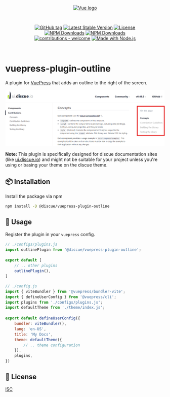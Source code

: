 
<p align="center"><a href="https://www.discue.io/" target="_blank" rel="noopener noreferrer"><img width="256" src="https://www.discue.io/icons-fire-no-badge-square/web/icon-192.png" alt="Vue logo"></a></p>

<br/>
<div align="center">

[![GitHub tag](https://img.shields.io/github/tag/discue/vuepress-plugin-outline?include_prereleases=&sort=semver&color=blue)](https://github.com/discue/vuepress-plugin-outline/releases/)
[![Latest Stable Version](https://img.shields.io/npm/v/@discue/vuepress-plugin-outline.svg)](https://www.npmjs.com/package/@discue/vuepress-plugin-outline)
[![License](https://img.shields.io/npm/l/@discue/vuepress-plugin-outline.svg)](https://www.npmjs.com/package/@discue/vuepress-plugin-outline)
<br/>
[![NPM Downloads](https://img.shields.io/npm/dt/@discue/vuepress-plugin-outline.svg)](https://www.npmjs.com/package/@discue/vuepress-plugin-outline)
[![NPM Downloads](https://img.shields.io/npm/dm/@discue/vuepress-plugin-outline.svg)](https://www.npmjs.com/package/@discue/vuepress-plugin-outline)
<br/>
[![contributions - welcome](https://img.shields.io/badge/contributions-welcome-blue)](/CONTRIBUTING.md "Go to contributions doc")
[![Made with Node.js](https://img.shields.io/badge/Node.js->=22-blue?logo=node.js&logoColor=white)](https://nodejs.org "Go to Node.js homepage")

</div>

<br/>

# vuepress-plugin-outline

A plugin for [VuePress](https://vuepress.vuejs.org/) that adds an outline to the right of the screen. 

![Screenshot of discue.io documentation with enabled outline plugin.](screenshot.png)

**Note:** This plugin is specifically designed for discue documentation sites (like [ui.discue.io](https://ui.discue.io)) and might not be suitable for your project unless you're using or basing your theme on the discue theme.

## 📦 Installation

Install the package via npm

```bash
npm install -D @discue/vuepress-plugin-outline
```

## 🚀 Usage
Register the plugin in your `vuepress` config. 

```js
// ./configs/plugins.js
import outlinePlugin from '@discue/vuepress-plugin-outline';

export default [
    // .. other plugins
    outlinePlugin(),
]
```

```js
// ./config.js
import { viteBundler } from '@vuepress/bundler-vite';
import { defineUserConfig } from '@vuepress/cli';
import plugins from './configs/plugins.js';
import defaultTheme from './theme/index.js';

export default defineUserConfig({
    bundler: viteBundler(),
    lang: 'en-US',
    title: 'My Docs',
    theme: defaultTheme({
        // .. theme configuration
    }),
    plugins,
})
```

## 📄 License

[ISC](https://opensource.org/license/isc-license-txt)

